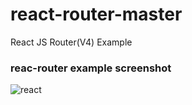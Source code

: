 # react-router-master
React JS Router(V4) Example
### reac-router example screenshot
![react](https://user-images.githubusercontent.com/20742169/27115653-2cec0414-509a-11e7-9782-3cfb5e4737ea.gif)
